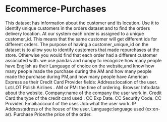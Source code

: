 # Ecommerce-Purchases
This dataset has information about the customer and its location. 
Use it to identify unique customers in the orders dataset and to find the orders delivery location.
At our system each order is assigned to a unique customer_id. 
This means that the same customer will get different ids for different orders.
The purpose of having a customer_unique_id on the dataset is to allow you to identify customers that made repurchases at the store.
Otherwise you would find that each order had a different customer associated with.
we use pandas and numpy to recognize how many people have English as their Language of choice on the website,and 
know how many people made the purchase during the AM and how many people made the purchase during PM,and how many people have 
American Express as their Credit Card Provider 
fields:
Address:location of the user.
Lot:LOT Polish Airlines .
AM or PM: the time of ordering.
Browser Info:data about the website.
Company:name of the company the user work in.
Credit Card:the type of the credit card used .
CC Exp Date.
CC Security Code.
CC Provider.
Email:account of the user.
Job:what the user work.
IP Address:adress of the house of the user.
Language:language used (ex:en-ar).
Purchase Price:the price of the order.


